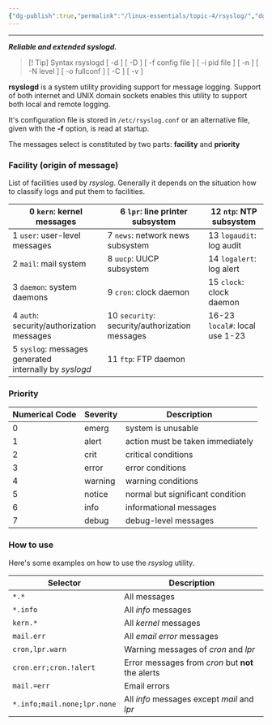 ```yaml
---
{"dg-publish":true,"permalink":"/linux-essentials/topic-4/rsyslog/","dgPassFrontmatter":true}
---
```


---
___Reliable and extended syslogd.___

> [! Tip] Syntax
	rsyslogd [ -d ] [ -D ] [ -f config file ] [ -i pid file ] [ -n ] [ -N level ] [ -o fullconf ] [ -C ] [ -v ]

**rsyslogd** is a system utility providing support for message logging.  Support of both internet and UNIX domain sockets enables this utility to support both local and remote logging.

It's configuration file is stored in `/etc/rsyslog.conf` or an alternative file, given with the **-f** option, is read at startup.

The messages select is constituted by two parts: **facility** and **priority**

### Facility (origin of message)
List of facilities used by _rsyslog_. Generally it depends on the situation how to classify logs and put them to facilities.

| 0 `kern`: kernel messages                                  | 6 `lpr`: line printer subsystem                | 12 `ntp`: NTP subsystem        |
| ---------------------------------------------------------- | ---------------------------------------------- | ------------------------------ |
| 1 `user`: user-level messages                              | 7 `news`: network news subsystem               | 13 `logaudit`: log audit       |
| 2 `mail`: mail system                                      | 8 `uucp`: UUCP subsystem                       | 14 `logalert`: log alert       |
| 3 `daemon`: system daemons                                 | 9 `cron`: clock daemon                         | 15 `clock`: clock daemon       |
| 4 `auth`: security/authorization <br>messages              | 10 `security`: security/authorization messages | 16-23 `local#`: local use 1-23 |
| 5 `syslog`: messages generated <br>internally by _syslogd_ | 11 `ftp`: FTP daemon                           |                                |

### Priority

| Numerical Code | Severity | Description                      |
| -------------- | -------- | -------------------------------- |
| 0              | emerg    | system is unusable               |
| 1              | alert    | action must be taken immediately |
| 2              | crit     | critical conditions              |
| 3              | error    | error conditions                 |
| 4              | warning  | warning conditions               |
| 5              | notice   | normal but significant condition |
| 6              | info     | informational messages           |
| 7              | debug    | debug-level messages             |

### How to use
Here's  some examples on how to use the _rsyslog_ utility.

| Selector                    | Description                                       |
| --------------------------- | ------------------------------------------------- |
| `*.*`                       | All messages                                      |
| `*.info`                    | All _info_ messages                               |
| `kern.*`                    | All _kernel_ messages                             |
| `mail.err`                  | All _email error_ messages                        |
| `cron,lpr.warn`             | Warning messages of _cron_ and _lpr_              |
| `cron.err;cron.!alert`      | Error messages from _cron_ but **not** the alerts |
| `mail.=err`                 | Email errors                                      |
| `*.info;mail.none;lpr.none` | All _info_ messages except _mail_ and _lpr_       |
